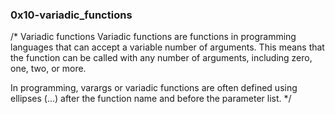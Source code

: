 ### 0x10-variadic_functions

/* Variadic functions
Variadic functions are functions in programming languages that can accept a variable number of arguments. This means that the function can be called with any number of arguments, including zero, one, two, or more.

In programming, varargs or variadic functions are often defined using ellipses (...) after the function name and before the parameter list.  */
